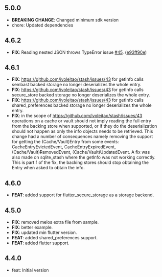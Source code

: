 ## 5.0.0

- **BREAKING CHANGE**: Changed minimum sdk version
- chore: Updated dependencies

## 4.6.2

 - **FIX**: Reading nested JSON throws TypeError issue [#45](https://github.com/ivoleitao/stash/issues/45). ([e93ff90e](https://github.com/ivoleitao/stash/commit/e93ff90ed0f849779b58c3baa4d34973608ce7ab))

## 4.6.1

 - **FIX**: https://github.com/ivoleitao/stash/issues/43 for getInfo calls sembast backed storage no longer deserializes the whole entry.
 - **FIX**: https://github.com/ivoleitao/stash/issues/43 for getInfo calls secure_store backed storage no longer deserializes the whole entry.
 - **FIX**: https://github.com/ivoleitao/stash/issues/43 for getInfo calls shared_preferences backed storage no longer deserializes the whole entry.
 - **FIX**: in the scope of https://github.com/ivoleitao/stash/issues/43 operations on a cache or vault should not imply reading the full entry from the backing store when supported, or if they do the deserialization should not happen as only the info objects needs to be retrieved. This change had a number of consequences namely removing the support for getting the (Cache/Vault)Entry from some events: CacheEntryEvictedEvent, CacheEntryExpiredEvent, (Cache/Vault)RemovedEvent, (Cache/Vault)UpdatedEvent. A fix was also made on sqlite_stash where the getInfo was not working correctly. This is part 1 of the fix, the backing stores should stop obtaining the Entry when asked to obtain the info.

## 4.6.0

 - **FEAT**: added support for flutter_secure_storage as a storage backend.

## 4.5.0

 - **FIX**: removed melos extra file from sample.
 - **FIX**: better example.
 - **FIX**: updated min flutter version.
 - **FEAT**: added shared_preferences support.
 - **FEAT**: added flutter support.

## 4.4.0

- feat: Initial version
